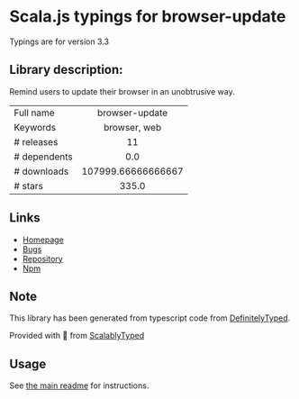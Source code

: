 
# Scala.js typings for browser-update

Typings are for version 3.3

## Library description:
Remind users to update their browser in an unobtrusive way.

|                    |                 |
| ------------------ | :-------------: |
| Full name          | browser-update |
| Keywords           | browser, web |
| # releases         | 11 |
| # dependents       | 0.0 |
| # downloads        | 107999.66666666667 |
| # stars            | 335.0 |

## Links
- [Homepage](https://browser-update.org)
- [Bugs](https://github.com/browser-update/browser-update/issues)
- [Repository](https://github.com/browser-update/browser-update)
- [Npm](https://www.npmjs.com/package/browser-update)
    


## Note
This library has been generated from typescript code from [DefinitelyTyped](https://definitelytyped.org).

Provided with :purple_heart: from [ScalablyTyped](https://github.com/oyvindberg/ScalablyTyped)

## Usage
See [the main readme](../../readme.md) for instructions.


